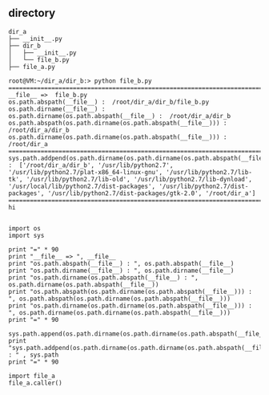## directory
```
dir_a
├── __init__.py
├── dir_b
│   ├── __init__.py
│   └── file_b.py
├── file_a.py
```

```
root@VM:~/dir_a/dir_b:> python file_b.py
==========================================================================================
__file__ =>  file_b.py
os.path.abspath(__file__) :  /root/dir_a/dir_b/file_b.py
os.path.dirname(__file__) :  
os.path.dirname(os.path.abspath(__file__) :  /root/dir_a/dir_b
os.path.abspath(os.path.dirname(os.path.abspath(__file__))) :  /root/dir_a/dir_b
os.path.dirname(os.path.dirname(os.path.abspath(__file__))) :  /root/dir_a
==========================================================================================
sys.path.addpend(os.path.dirname(os.path.dirname(os.path.abspath(__file__)))) :  ['/root/dir_a/dir_b', '/usr/lib/python2.7', '/usr/lib/python2.7/plat-x86_64-linux-gnu', '/usr/lib/python2.7/lib-tk', '/usr/lib/python2.7/lib-old', '/usr/lib/python2.7/lib-dynload', '/usr/local/lib/python2.7/dist-packages', '/usr/lib/python2.7/dist-packages', '/usr/lib/python2.7/dist-packages/gtk-2.0', '/root/dir_a']
==========================================================================================
hi
```

<pre><code>
import os
import sys

print "=" * 90
print "__file__ => ", __file__
print "os.path.abspath(__file__) : ", os.path.abspath(__file__)
print "os.path.dirname(__file__) : ", os.path.dirname(__file__)
print "os.path.dirname(os.path.abspath(__file__) : ", os.path.dirname(os.path.abspath(__file__))
print "os.path.abspath(os.path.dirname(os.path.abspath(__file__))) : ", os.path.abspath(os.path.dirname(os.path.abspath(__file__)))
print "os.path.dirname(os.path.dirname(os.path.abspath(__file__))) : ", os.path.dirname(os.path.dirname(os.path.abspath(__file__)))
print "=" * 90

sys.path.append(os.path.dirname(os.path.dirname(os.path.abspath(__file__))))
print "sys.path.addpend(os.path.dirname(os.path.dirname(os.path.abspath(__file__)))) : " , sys.path
print "=" * 90

import file_a
file_a.caller()
</pre></code>
        
     

